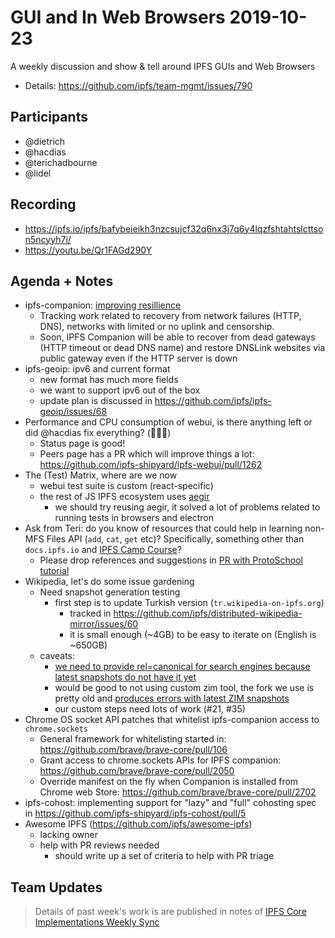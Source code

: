 # GUI and In Web Browsers 2019-10-23

A weekly discussion and show & tell around IPFS GUIs and Web Browsers

* Details: https://github.com/ipfs/team-mgmt/issues/790

## Participants

- @dietrich
- @hacdias
- @terichadbourne
- @lidel

## Recording

- https://ipfs.io/ipfs/bafybeieikh3nzcsujcf32q6nx3j7q6y4lqzfshtahtslcttson5ncyyh7i/
- https://youtu.be/Qr1FAGd290Y 

## Agenda + Notes

- ipfs-companion: [improving resillience](https://github.com/ipfs-shipyard/ipfs-companion/projects/7)
  - Tracking work related to recovery from network failures (HTTP, DNS), networks with limited or no uplink and censorship.
  - Soon, IPFS Companion will be able to recover from dead gateways (HTTP timeout or dead DNS name) and restore DNSLink websites via public gateway even if the HTTP server is down
- ipfs-geoip: ipv6 and current format
  - new format has much more fields
  - we want to support ipv6 out of the box
  - update plan is discussed in https://github.com/ipfs/ipfs-geoip/issues/68
- Performance and CPU consumption of webui, is there anything left or did @hacdias fix everything? (🎉🎉🎉)
  - Status page is good!
  - Peers page has a PR which will improve things a lot: https://github.com/ipfs-shipyard/ipfs-webui/pull/1262
- The (Test) Matrix, where are we now
  - webui test suite is custom (react-specific)
  - the rest of JS IPFS ecosystem uses [aegir](https://github.com/ipfs/aegir)
    -  we should try reusing aegir, it solved a lot of problems related to running tests in browsers and electron
- Ask from Teri: do you know of resources that could help in learning non-MFS Files API (`add`, `cat`, `get` etc)?
  Specifically, something other than `docs.ipfs.io` and [IPFS Camp Course](https://www.youtube.com/watch?v=Z5zNPwMDYGg)?
  - Please drop references and suggestions in [PR with ProtoSchool tutorial](https://github.com/ProtoSchool/protoschool.github.io/pull/303)
- Wikipedia, let's do some issue gardening
    - Need snapshot generation testing
      - first step is to update Turkish version (`tr.wikipedia-on-ipfs.org`)
        - tracked in https://github.com/ipfs/distributed-wikipedia-mirror/issues/60
        -  it is small enough (~4GB) to be easy to iterate on (English is ~650GB)
    - caveats:
      - [we need to provide rel=canonical  for search engines because latest snapshots do not have it yet](https://github.com/ipfs/distributed-wikipedia-mirror/issues/65)
      - would be good to not using custom zim tool, the fork we use is pretty old and [produces errors with latest ZIM snapshots](https://github.com/ipfs/distributed-wikipedia-mirror/issues/60#issuecomment-546905445)
      - our custom steps need lots of work (#21, #35)
- Chrome OS socket API patches that whitelist ipfs-companion access to `chrome.sockets` 
    - General framework for whitelisting started in: https://github.com/brave/brave-core/pull/106
    - Grant access to chrome.sockets APIs for IPFS companion: https://github.com/brave/brave-core/pull/2050
    - Override manifest on the fly when Companion is installed from Chrome web Store: https://github.com/brave/brave-core/pull/2702
- ipfs-cohost: implementing support for "lazy" and "full" cohosting spec in https://github.com/ipfs-shipyard/ipfs-cohost/pull/5
- Awesome IPFS (https://github.com/ipfs/awesome-ipfs)
  - lacking owner
  - help with PR reviews needed
    - should write up a set of criteria to help with PR triage

## Team Updates

> Details of past week's work is are published in notes of [IPFS Core Implementations Weekly Sync](https://github.com/ipfs/team-mgmt/issues/992)
